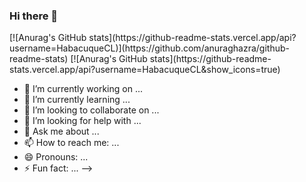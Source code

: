 ### Hi there 👋

<div>
  [![Anurag's GitHub stats](https://github-readme-stats.vercel.app/api?username=HabacuqueCL)](https://github.com/anuraghazra/github-readme-stats)
  [![Anurag's GitHub stats](https://github-readme-stats.vercel.app/api?username=HabacuqueCL&show_icons=true)
</div>



- 🔭 I’m currently working on ...
- 🌱 I’m currently learning ...
- 👯 I’m looking to collaborate on ...
- 🤔 I’m looking for help with ...
- 💬 Ask me about ...
- 📫 How to reach me: ...
- 😄 Pronouns: ...
- ⚡ Fun fact: ...
-->
